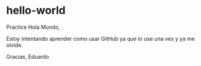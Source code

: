 # hello-world
Practice
Hola Mundo,

Estoy intentando aprender como usar GitHub ya que lo use una ves y ya me olvide.

Gracias,
Eduardo
